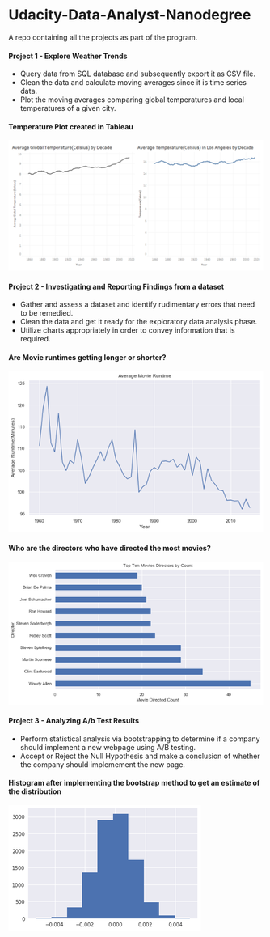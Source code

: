 # Udacity-Data-Analyst-Nanodegree
A repo containing all the projects as part of the program.

#### Project 1 - Explore Weather Trends
- Query data from SQL database and subsequently export it as CSV file.
- Clean the data and calculate moving averages since it is time series data.
- Plot the moving averages comparing global temperatures and local temperatures of a given city.

#### Temperature Plot created in Tableau
![chart](https://github.com/VishnuHSharma/Udacity-Data-Analyst-Nanodegree/blob/master/Weather%20Trends%20Dashboard.png)

#### Project 2 - Investigating and Reporting Findings from a dataset
 - Gather and assess a dataset and identify rudimentary errors that need to be remedied.
 - Clean the data and get it ready for the exploratory data analysis phase.
 - Utilize charts appropriately in order to convey information that is required.

#### Are Movie runtimes getting longer or shorter?
![chart](https://github.com/VishnuHSharma/Udacity-Data-Analyst-Nanodegree/blob/master/Runtime%20chart.png)

#### Who are the directors who have directed the most movies?
![chart](https://github.com/VishnuHSharma/Udacity-Data-Analyst-Nanodegree/blob/master/Movie%20directed%20counts.png)

#### Project 3 - Analyzing A/b Test Results
- Perform statistical analysis via bootstrapping to determine if a company should implement a new webpage using A/B testing.
- Accept or Reject the Null Hypothesis and make a conclusion of whether the company should implemement the new page.
#### Histogram after implementing the bootstrap method to get an estimate of the distribution
![chart](https://github.com/VishnuHSharma/Udacity-Data-Analyst-Nanodegree/blob/master/histogram%20bootstrap.png)
